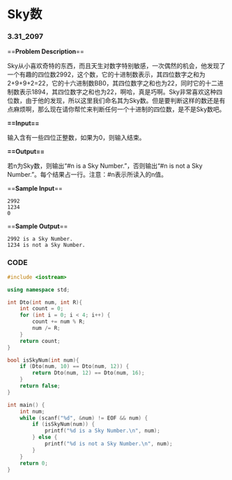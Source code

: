 # Sky数

### 3.31_2097

==**Problem Description**==

Sky从小喜欢奇特的东西，而且天生对数字特别敏感，一次偶然的机会，他发现了一个有趣的四位数2992，这个数，它的十进制数表示，其四位数字之和为2+9+9+2=22，它的十六进制数BB0，其四位数字之和也为22，同时它的十二进制数表示1894，其四位数字之和也为22，啊哈，真是巧啊。Sky非常喜欢这种四位数，由于他的发现，所以这里我们命名其为Sky数。但是要判断这样的数还是有点麻烦啊，那么现在请你帮忙来判断任何一个十进制的四位数，是不是Sky数吧。

**==Input==**

输入含有一些四位正整数，如果为0，则输入结束。

**==Output==**

若n为Sky数，则输出“#n is a Sky Number.”，否则输出“#n is not a Sky Number.”。每个结果占一行。注意：#n表示所读入的n值。

==**Sample Input**==

```
2992
1234
0
```

==**Sample Output**==

```
2992 is a Sky Number.
1234 is not a Sky Number.
```



### CODE

```cpp
#include <iostream>

using namespace std;

int Dto(int num, int R){
    int count = 0;
    for (int i = 0; i < 4; i++) {
        count += num % R;
        num /= R;
    }
    return count;
}

bool isSkyNum(int num){
    if (Dto(num, 10) == Dto(num, 12)) {
        return Dto(num, 12) == Dto(num, 16);
    }
    return false;
}

int main() {
    int num;
    while (scanf("%d", &num) != EOF && num) {
        if (isSkyNum(num)) {
            printf("%d is a Sky Number.\n", num);
        } else {
            printf("%d is not a Sky Number.\n", num);
        }
    }
    return 0;
}
```

